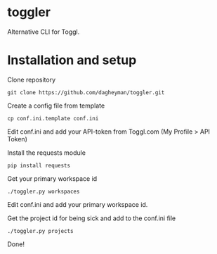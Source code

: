 # toggler
Alternative CLI for Toggl.

# Installation and setup

Clone repository

```
git clone https://github.com/dagheyman/toggler.git
```

Create a config file from template

```
cp conf.ini.template conf.ini
```

Edit conf.ini and add your API-token from Toggl.com (My Profile > API Token)

Install the requests module

```
pip install requests
```

Get your primary workspace id

```
./toggler.py workspaces
```

Edit conf.ini and add your primary workspace id.

Get the project id for being sick and add to the conf.ini file

```
./toggler.py projects
```

Done!
